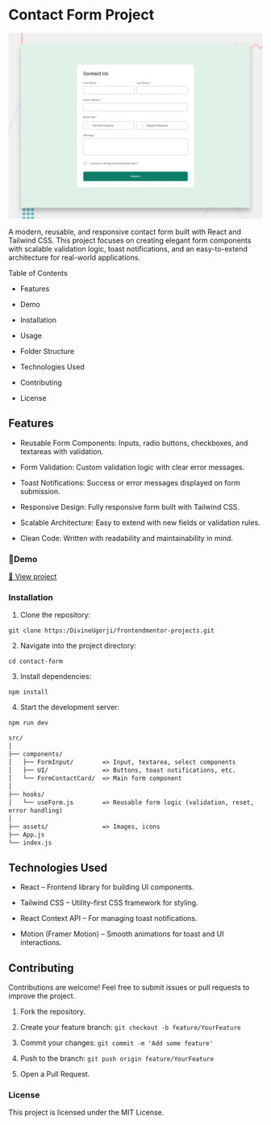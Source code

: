 # Contact Form Project

![](./src/assets/design/desktop-preview.jpg)

A modern, reusable, and responsive contact form built with React and Tailwind CSS. This project focuses on creating elegant form components with scalable validation logic, toast notifications, and an easy-to-extend architecture for real-world applications.

Table of Contents

- Features

- Demo

- Installation

- Usage

- Folder Structure

- Technologies Used

- Contributing

- License

## Features

- Reusable Form Components: Inputs, radio buttons, checkboxes, and textareas with validation.

- Form Validation: Custom validation logic with clear error messages.

- Toast Notifications: Success or error messages displayed on form submission.

- Responsive Design: Fully responsive form built with Tailwind CSS.

- Scalable Architecture: Easy to extend with new fields or validation rules.

- Clean Code: Written with readability and maintainability in mind.

### 🚀Demo

[🔗 View project](https://divine-contact-form.netlify.app/)

### Installation

1. Clone the repository:

```
git clone https:/DivineUgorji/frontendmentor-projects.git

```

2. Navigate into the project directory:

```
cd contact-form
```

3. Install dependencies:

```
npm install
```

4. Start the development server:

```
npm run dev
```

```
src/
│
├── components/
│   ├── FormInput/        => Input, textarea, select components
│   ├── UI/               => Buttons, toast notifications, etc.
│   └── FormContactCard/  => Main form component
│
├── hooks/
│   └── useForm.js        => Reusable form logic (validation, reset, error handling)
│
├── assets/               => Images, icons
├── App.js
└── index.js
```

## Technologies Used

- React – Frontend library for building UI components.

- Tailwind CSS – Utility-first CSS framework for styling.

- React Context API – For managing toast notifications.

- Motion (Framer Motion) – Smooth animations for toast and UI interactions.

## Contributing

Contributions are welcome! Feel free to submit issues or pull requests to improve the project.

1. Fork the repository.

2. Create your feature branch: `git checkout -b feature/YourFeature`

3. Commit your changes: `git commit -m 'Add some feature'`

4. Push to the branch: `git push origin feature/YourFeature`

5. Open a Pull Request.

### License

This project is licensed under the MIT License.
